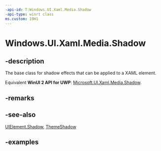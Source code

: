 ```yaml
---
-api-id: T:Windows.UI.Xaml.Media.Shadow
-api-type: winrt class
ms.custom: 19H1
---
```


<!-- Class syntax.
public class Shadow : DependencyObject, DependencyObject
-->

# Windows.UI.Xaml.Media.Shadow

## -description

The base class for shadow effects that can be applied to a XAML element.

Equivalent **WinUI 2 API for UWP**: [Microsoft.UI.Xaml.Media.Shadow](/windows/winui/api/microsoft.ui.xaml.media.shadow).

## -remarks

## -see-also

[UIElement.Shadow](../windows.ui.xaml/uielement_shadow.md), [ThemeShadow](themeshadow.md)

## -examples

